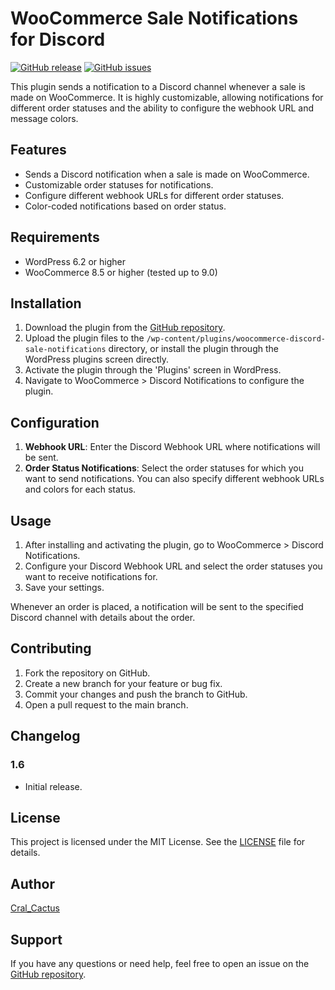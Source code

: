# WooCommerce Sale Notifications for Discord

[![GitHub release](https://img.shields.io/github/release/Cral-Cactus/woocommerce-discord-sale-notifications.svg)](https://github.com/Cral-Cactus/woocommerce-discord-sale-notifications/releases)
[![GitHub issues](https://img.shields.io/github/issues/Cral-Cactus/woocommerce-discord-sale-notifications.svg)](https://github.com/Cral-Cactus/woocommerce-discord-sale-notifications/issues/)

This plugin sends a notification to a Discord channel whenever a sale is made on WooCommerce. It is highly customizable, allowing notifications for different order statuses and the ability to configure the webhook URL and message colors.

## Features

- Sends a Discord notification when a sale is made on WooCommerce.
- Customizable order statuses for notifications.
- Configure different webhook URLs for different order statuses.
- Color-coded notifications based on order status.

## Requirements

- WordPress 6.2 or higher
- WooCommerce 8.5 or higher (tested up to 9.0)

## Installation

1. Download the plugin from the [GitHub repository](https://github.com/Cral-Cactus/woocommerce-discord-sale-notifications).
2. Upload the plugin files to the `/wp-content/plugins/woocommerce-discord-sale-notifications` directory, or install the plugin through the WordPress plugins screen directly.
3. Activate the plugin through the 'Plugins' screen in WordPress.
4. Navigate to WooCommerce > Discord Notifications to configure the plugin.

## Configuration

1. **Webhook URL**: Enter the Discord Webhook URL where notifications will be sent.
2. **Order Status Notifications**: Select the order statuses for which you want to send notifications. You can also specify different webhook URLs and colors for each status.

## Usage

1. After installing and activating the plugin, go to WooCommerce > Discord Notifications.
2. Configure your Discord Webhook URL and select the order statuses you want to receive notifications for.
3. Save your settings.

Whenever an order is placed, a notification will be sent to the specified Discord channel with details about the order.

## Contributing

1. Fork the repository on GitHub.
2. Create a new branch for your feature or bug fix.
3. Commit your changes and push the branch to GitHub.
4. Open a pull request to the main branch.

## Changelog

### 1.6
- Initial release.

## License

This project is licensed under the MIT License. See the [LICENSE](LICENSE) file for details.

## Author

[Cral_Cactus](https://github.com/Cral-Cactus)

## Support

If you have any questions or need help, feel free to open an issue on the [GitHub repository](https://github.com/Cral-Cactus/woocommerce-discord-sale-notifications/issues).